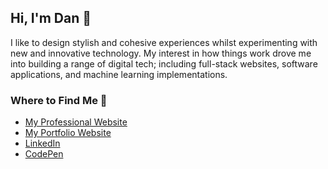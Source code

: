 <h2><b>Hi, I'm Dan 👋</b></h2>
<p>I like to design stylish and cohesive experiences whilst experimenting with new and innovative technology. My interest in how things work drove me into building a range of digital tech; including full-stack websites, software applications, and machine learning implementations.</p>

<h3><b>Where to Find Me 💬</b></h3>
<ul>
    <li><a href="https://dansmith.tech/">My Professional Website</a></li>
    <li><a href="https://squaresheepstudios.com/">My Portfolio Website</a></li>
    <li><a href="https://linkedin.com/in/dan-smith-tech/">LinkedIn</a></li>
    <li><a href="https://codepen.io/dan-smith-tech/">CodePen</a></li>
</ul>